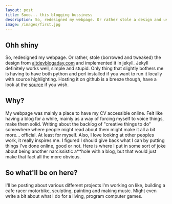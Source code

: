 ```yaml
---
layout: post
title: Sooo... this blogging bussiness
description: So, redesigned my webpage. Or rather stole a design and used a framework to implement it. Figured it be nice to have a blog on here too.
image: /images/first.jpg
---
```


## Ohh shiny
So, redesigned my webpage. Or rather, stole (borrowed and tweaked) the design from [altdevblogaday.com](http://altdevblogaday.com) and implemented it in jekyll. Jekyll definitely works well, simple and stupid. Only thing that slightly bothers me is having to have both python and perl installed if you want to run it locally with source highlighting. Hosting it on github is a breeze though, have a look at the [source](http://github.com/jockus/jockus.github.com/) if you wish.

## Why?
My webpage was mainly a place to have my CV accessible online. Felt like having a blog for a while, mainly as a way of forcing myself to voice things, make them solid. Writing about the backlog of "creative things to do" somewhere where people might read about them might make it all a bit more... official. At least for myself. Also, I love looking at other peoples work, it really inspires me. I figured I should give back what I can by putting things I've done online, good or not. Here is where I put in some sort of joke about being another narcissistic a**hole with a blog, but that would just make that fact all the more obvious.

## So what'll be on here?
I'll be posting about various different projects I'm working on like, building a cafe racer motorbike, sculpting, painting and making music. Might even write a bit about what I do for a living, program computer games.
